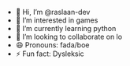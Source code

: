 - 👋 Hi, I’m @raslaan-dev
- 👀 I’m interested in games
- 🌱 I’m currently learning python
- 💞️ I’m looking to collaborate on lo
- 😄 Pronouns: fada/boe
- ⚡ Fun fact: Dysleksic

